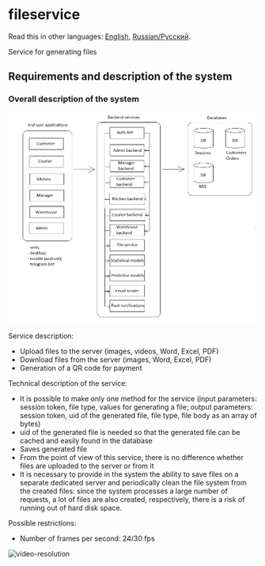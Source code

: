 # fileservice

Read this in other languages: [English](fileservice.md), [Russian/Русский](fileservice.ru.md). 

Service for generating files 

## Requirements and description of the system

### Overall description of the system 

![system_overall](../img/system_overall.png)

Service description:
- Upload files to the server (images, videos, Word, Excel, PDF)
- Download files from the server (images, Word, Excel, PDF)
- Generation of a QR code for payment

Technical description of the service:
- It is possible to make only one method for the service (input parameters: session token, file type, values for generating a file; output parameters: session token, uid of the generated file, file type, file body as an array of bytes)
- uid of the generated file is needed so that the generated file can be cached and easily found in the database
- Saves generated file
- From the point of view of this service, there is no difference whether files are uploaded to the server or from it
- It is necessary to provide in the system the ability to save files on a separate dedicated server and periodically clean the file system from the created files: since the system processes a large number of requests, a lot of files are also created, respectively, there is a risk of running out of hard disk space.

Possible restrictions:
- Number of frames per second: 24/30 fps

![video-resolution](https://zidivo.com/wp-content/uploads/2020/09/video-resolution.png)